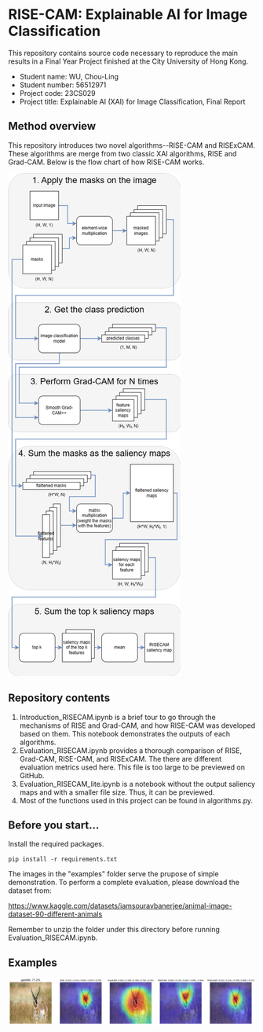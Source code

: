 # RISE-CAM: Explainable AI for Image Classification
This repository contains source code necessary to reproduce the main results in a Final Year Project finished at the City University of Hong Kong.
- Student name: WU, Chou-Ling
- Student number: 56512971
- Project code: 23CS029
- Project title: Explainable AI (XAI) for Image Classification, Final Report

## Method overview
This repository introduces two novel algorithms--RISE-CAM and RISExCAM. These algorithms are merge from two classic XAI algorithms, RISE and Grad-CAM. Below is the flow chart of how RISE-CAM works.

![](RISE-CAM.png)
## Repository contents
1. Introduction_RISECAM.ipynb is a brief tour to go through the mechanisms of RISE and Grad-CAM, and how RISE-CAM was developed based on them. This notebook demonstrates the outputs of each algorithms.
2. Evaluation_RISECAM.ipynb provides a thorough comparison of RISE, Grad-CAM, RISE-CAM, and RISExCAM. The there are different evaluation metrics used here. This file is too large to be previewed on GitHub.
3. Evaluation_RISECAM_lite.ipynb is a notebook without the output saliency maps and with a smaller file size. Thus, it can be previewed.
4. Most of the functions used in this project can be found in algorithms.py.
## Before you start...
Install the required packages.
```shell
pip install -r requirements.txt
```
The images in the "examples" folder serve the prupose of simple demonstration. To perform a complete evaluation, please download the dataset from:

https://www.kaggle.com/datasets/iamsouravbanerjee/animal-image-dataset-90-different-animals

Remember to unzip the folder under this directory before running Evaluation_RISECAM.ipynb.
## Examples
![](sample_results/antelop.png)